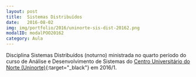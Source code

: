 ```yaml
---
layout: post
title:  Sistemas Distribuídos
date:   2016-08-02
img: img/portfolio/2016/uninorte-sis-dist-20162.png
modalID: modalPOO20162
category: Aula
---
```


Disciplina Sistemas Distribuídos (noturno) ministrada no quarto período do curso de Análise e Desenvolvimento de Sistemas do [Centro Universitário do Norte (Uninorte)][uninorte]{:target="_black"} em 2016/1.


[uninorte]: http://uninorte.com.br/
